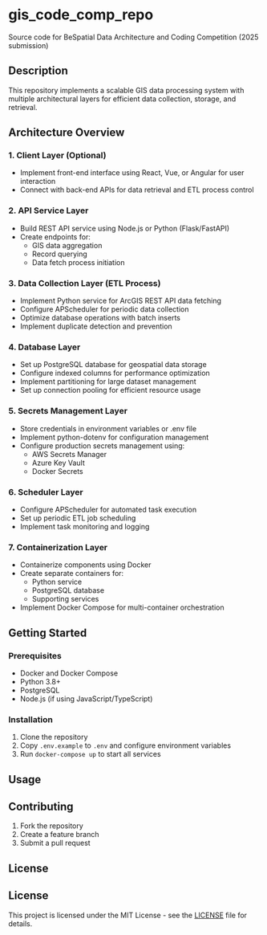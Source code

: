 # gis_code_comp_repo
Source code for BeSpatial Data Architecture and Coding Competition (2025 submission)

## Description
This repository implements a scalable GIS data processing system with multiple architectural layers for efficient data collection, storage, and retrieval.

## Architecture Overview

### 1. Client Layer (Optional)
- Implement front-end interface using React, Vue, or Angular for user interaction
- Connect with back-end APIs for data retrieval and ETL process control

### 2. API Service Layer
- Build REST API service using Node.js or Python (Flask/FastAPI)
- Create endpoints for:
  - GIS data aggregation
  - Record querying
  - Data fetch process initiation

### 3. Data Collection Layer (ETL Process)
- Implement Python service for ArcGIS REST API data fetching
- Configure APScheduler for periodic data collection
- Optimize database operations with batch inserts
- Implement duplicate detection and prevention

### 4. Database Layer
- Set up PostgreSQL database for geospatial data storage
- Configure indexed columns for performance optimization
- Implement partitioning for large dataset management
- Set up connection pooling for efficient resource usage

### 5. Secrets Management Layer
- Store credentials in environment variables or .env file
- Implement python-dotenv for configuration management
- Configure production secrets management using:
  - AWS Secrets Manager
  - Azure Key Vault
  - Docker Secrets

### 6. Scheduler Layer
- Configure APScheduler for automated task execution
- Set up periodic ETL job scheduling
- Implement task monitoring and logging

### 7. Containerization Layer
- Containerize components using Docker
- Create separate containers for:
  - Python service
  - PostgreSQL database
  - Supporting services
- Implement Docker Compose for multi-container orchestration

## Getting Started
### Prerequisites
- Docker and Docker Compose
- Python 3.8+
- PostgreSQL
- Node.js (if using JavaScript/TypeScript)

### Installation
1. Clone the repository
2. Copy `.env.example` to `.env` and configure environment variables
3. Run `docker-compose up` to start all services

## Usage
<!-- Add specific usage instructions based on your implementation -->

## Contributing
1. Fork the repository
2. Create a feature branch
3. Submit a pull request

## License
## License

This project is licensed under the MIT License - see the [LICENSE](LICENSE) file for details.
<!-- Add license information here -->



